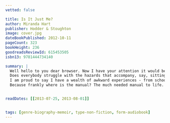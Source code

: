 ```yaml
---
vetted: false

title: Is It Just Me?
author: Miranda Hart
publisher: Hodder & Stoughton
image: cover.jpg
dateBookPublished: 2012-10-11
pageCount: 323
bookHeight: 236
goodreadsReviewId: 615453505
isbn13: 9781444734140

summary: |
  Well hello to you dear browser. Now I have your attention it would be rude if I didn't tell you a little about my literary feast. So, here is the thing: is it just me or does anyone else find that adulthood offers no refuge from the unexpected horrors, peculiar lack of physical coordination and sometimes unexplained nudity, that accompanied childhood and adolescence? 
  Does everybody struggle with the hazards that accompany, say, sitting elegantly on a bar stool; using chopsticks; pretending to understand the bank crisis; pedicures - surely it's plain wrong for a stranger to fondle your feet? Or is it just me? 
  I am proud to say I have a wealth of awkward experiences - from school days to life as an office temp - and here I offer my 18-year-old self (and I hope you too dear reader) some much needed caution and guidance on how to navigate life's rocky path. 
  Because frankly where is the manual? The much needed manual to life. Well, fret not, for this is my attempt at one and let's call it, because it's fun, a Miran-ual. I thank you.


readDates: [[2013-07-25, 2013-08-01]]


tags: [genre-biography-memoir, type-non-fiction, form-audiobook]
---
```

